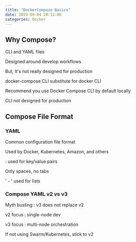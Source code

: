 ```yaml
---
title: "DockerCompose Basics"
date: 2019-09-04 20:11:00
categories: Docker
---
```

## Why Compose?

CLI and YAML files

Designed around develop workflows

But, It's not really designed for production

docker-compose CLI substitute for docker CLI

Recommend you use Docker Compose CLI by default locally

CLI not designed for production

## Compose File Format

### YAML

Common configuration file format

Used by Docker, Kubernetes, Amazon, and others

: used for key/value pairs

Only spaces, no tabs

' - ' used for lists

### Compose YAML v2 vs v3

Myth busting : v3 does not replace v2

v2 focus : single-node dev

v3 focus : multi-node orchestration

If not using Swarm/Kubernetes, stick to v2

